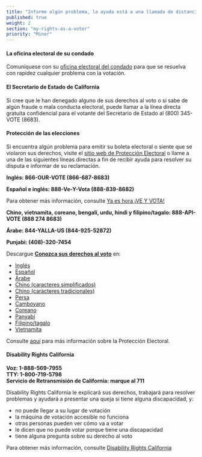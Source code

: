 ```yaml
---
title: "Informe algún problema, la ayuda está a una llamada de distancia"
published: true
weight: 2
section: "my-rights-as-a-voter"
priority: "Minor"
---
```


#### La oficina electoral de su condado
Comuníquese con su [oficina electoral del condado](#section-election-office-contact) para que se resuelva con rapidez cualquier problema con la votación. 

#### El Secretario de Estado de California
Si cree que le han denegado alguno de sus derechos al voto o si sabe de algún fraude o mala conducta electoral, puede llamar a la línea directa gratuita confidencial para el votante del Secretario de Estado al (800) 345-VOTE (8683). 

#### Protección de las elecciones
Si encuentra algún problema para emitir su boleta electoral o siente que se violaron sus derechos, visite el [sitio web de Protección Electoral](http://veyvota.yaeshora.info/) o llame a una de las siguientes líneas directas a fin de recibir ayuda para resolver su disputa e informar de su reclamación. 

**Inglés: 866-OUR-VOTE (866-687-8683)**  

**Español e inglés: 888-Ve-Y-Vota (888-839-8682)**  

Para obtener más información, consulte [Ya es hora ¡VE Y VOTA!](https://naleo.org/vote/)  

**Chino, vietnamita, coreano, bengalí, urdu, hindi y filipino/tagalo: 888-API-VOTE (888 274 8683)**  

**Árabe: 844-YALLA-US (844-925-52872)**

**Punjabi: (408)-320-7454**

Descargue **[Conozca sus derechos al voto](https://www.advancingjustice-alc.org/know-your-voting-rights/)** en: 
- [Inglés](https://www.advancingjustice-alc.org/wp-content/uploads/2021/08/Language-Access-September-2021.pdf)
- [Español](https://www.advancingjustice-alc.org/wp-content/uploads/2020/10/Spanish-Non-VCA-KYVR-Nov-2020.pdf)
- [Árabe](https://www.advancingjustice-alc.org/wp-content/uploads/2021/08/Arabic-Language-Access-Flyer-Sept-2021.docx.pdf)
- [Chino (caracteres simplificados)](https://www.advancingjustice-alc.org/wp-content/uploads/2021/08/Chinese-Simplified-Language-Access-Flyer-Sept-2021.pdf) 
- [Chino (caracteres tradicionales)](https://www.advancingjustice-alc.org/wp-content/uploads/2021/08/Chinese-Traditional-Language-Access-Flyer-Sept-2021.docx.pdf)
- [Persa](https://www.advancingjustice-alc.org/wp-content/uploads/2021/08/Farsi-Language-Access-Flyer-Sept-2021.pdf)
- [Camboyano](https://www.advancingjustice-alc.org/wp-content/uploads/2021/08/Final-Khmer-Language-Access-Flyer-Sept-2021.pdf)
- [Coreano](https://www.advancingjustice-alc.org/wp-content/uploads/2021/08/Korean-Language-Access-Flyer-Sept-2021.pdf)
- [Panyabí](https://www.advancingjustice-alc.org/wp-content/uploads/2021/08/Punjabi-Language-Access-Flyer-Sept-2021.docx.pdf)
- [Filipino/tagalo](https://www.advancingjustice-alc.org/wp-content/uploads/2021/08/Tagalog-Language-Access-Flyer-Sept-2021.docx.pdf)
- [Vietnamita](https://www.advancingjustice-alc.org/wp-content/uploads/2021/08/Vietnamese-Language-Access-Flyer-Sept-2021.docx.pdf)

Consulte [aquí](http://www.866ourvote.org/) para más información sobre la Protección Electoral. 

#### Disability Rights California

**Voz: 1-888-569-7955  
TTY: 1-800-719-5798  
Servicio de Retransmisión de California: marque al 711**  

Disability Rights California le explicará sus derechos, trabajará para resolver problemas y ayudará a presentar una queja si tiene alguna discapacidad, y:  
- no puede llegar a su lugar de votación  
- la máquina de votación accesible no funciona  
- otras personas pueden ver cómo va a votar  
- le dicen que no puede votar porque tiene una discapacidad  
- tiene alguna pregunta sobre su derecho al voto  

Para obtener más información, consulte [Disability Rights California](https://www.disabilityrightsca.org/publications/voters-with-disabilities)
